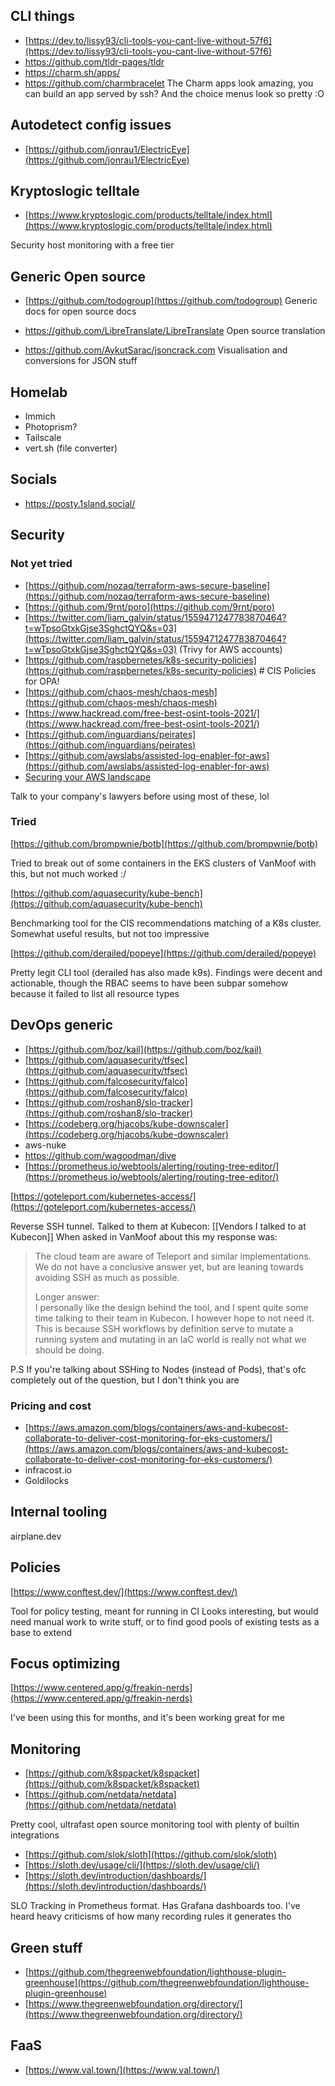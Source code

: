 ## CLI things
* [https://dev.to/lissy93/cli-tools-you-cant-live-without-57f6](https://dev.to/lissy93/cli-tools-you-cant-live-without-57f6)
* https://github.com/tldr-pages/tldr
* https://charm.sh/apps/
* https://github.com/charmbracelet
The Charm apps look amazing, you can build an app served by ssh? And the choice menus look so pretty :O

## Autodetect config issues
* [https://github.com/jonrau1/ElectricEye](https://github.com/jonrau1/ElectricEye)

## Kryptoslogic telltale
* [https://www.kryptoslogic.com/products/telltale/index.html](https://www.kryptoslogic.com/products/telltale/index.html)

Security host monitoring with a free tier

## Generic Open source
* [https://github.com/todogroup](https://github.com/todogroup)
Generic docs for open source docs

* https://github.com/LibreTranslate/LibreTranslate
Open source translation

* https://github.com/AykutSarac/jsoncrack.com
Visualisation and conversions for JSON stuff

## Homelab
* Immich
* Photoprism?
* Tailscale
* vert.sh (file converter)

## Socials
* https://posty.1sland.social/

## Security
### Not yet tried
* [https://github.com/nozaq/terraform-aws-secure-baseline](https://github.com/nozaq/terraform-aws-secure-baseline)
* [https://github.com/9rnt/poro](https://github.com/9rnt/poro)
* [https://twitter.com/liam_galvin/status/1559471247783870464?t=wTpsoGtxkGjse3SghctQYQ&s=03](https://twitter.com/liam_galvin/status/1559471247783870464?t=wTpsoGtxkGjse3SghctQYQ&s=03) (Trivy for AWS accounts)
* [https://github.com/raspbernetes/k8s-security-policies](https://github.com/raspbernetes/k8s-security-policies) # CIS Policies for OPA!
* [https://github.com/chaos-mesh/chaos-mesh](https://github.com/chaos-mesh/chaos-mesh)
* [https://www.hackread.com/free-best-osint-tools-2021/](https://www.hackread.com/free-best-osint-tools-2021/)
* [https://github.com/inguardians/peirates](https://github.com/inguardians/peirates)
* [https://github.com/awslabs/assisted-log-enabler-for-aws](https://github.com/awslabs/assisted-log-enabler-for-aws)
* [Securing your AWS landscape](https://www.chrisfarris.com/post/aws-ir)

Talk to your company's lawyers before using most of these, lol

### Tried

[https://github.com/brompwnie/botb](https://github.com/brompwnie/botb)

Tried to break out of some containers in the EKS clusters of VanMoof with this, but not much worked :/ 

[https://github.com/aquasecurity/kube-bench](https://github.com/aquasecurity/kube-bench)

Benchmarking tool for the CIS recommendations matching of a K8s cluster.
Somewhat useful results, but not too impressive

[https://github.com/derailed/popeye](https://github.com/derailed/popeye)

Pretty legit CLI tool (derailed has also made k9s). Findings were decent and actionable, though the RBAC seems to have been subpar somehow because it failed to list all resource types

## DevOps generic

* [https://github.com/boz/kail](https://github.com/boz/kail)
* [https://github.com/aquasecurity/tfsec](https://github.com/aquasecurity/tfsec)
* [https://github.com/falcosecurity/falco](https://github.com/falcosecurity/falco)
* [https://github.com/roshan8/slo-tracker](https://github.com/roshan8/slo-tracker)
* [https://codeberg.org/hjacobs/kube-downscaler](https://codeberg.org/hjacobs/kube-downscaler)
* aws-nuke
* https://github.com/wagoodman/dive
* [https://prometheus.io/webtools/alerting/routing-tree-editor/](https://prometheus.io/webtools/alerting/routing-tree-editor/)


[https://goteleport.com/kubernetes-access/](https://goteleport.com/kubernetes-access/)  

Reverse SSH tunnel. Talked to them at Kubecon:  [[Vendors I talked to at Kubecon]]
When asked in VanMoof about this my response was:
> The cloud team are aware of Teleport and similar implementations. We do not have a conclusive answer yet, but are leaning towards avoiding SSH as much as possible.
> 
> Longer answer:  
I personally like the design behind the tool, and I spent quite some time talking to their team in Kubecon. I however hope to not need it. This is because SSH workflows by definition serve to mutate a running system and mutating in an IaC world is really not what we should be doing.
> 
P.S If you're talking about SSHing to Nodes (instead of Pods), that's ofc completely out of the question, but I don't think you are

### Pricing and cost
* [https://aws.amazon.com/blogs/containers/aws-and-kubecost-collaborate-to-deliver-cost-monitoring-for-eks-customers/](https://aws.amazon.com/blogs/containers/aws-and-kubecost-collaborate-to-deliver-cost-monitoring-for-eks-customers/)
* infracost.io
* Goldilocks

## Internal tooling
airplane.dev

## Policies

[https://www.conftest.dev/](https://www.conftest.dev/)

Tool for policy testing, meant for running in CI
Looks interesting, but would need manual work to write stuff,
or to find good pools of existing tests as a base to extend

## Focus optimizing
[https://www.centered.app/g/freakin-nerds](https://www.centered.app/g/freakin-nerds)

I've been using this for months, and it's been working great for me

## Monitoring
* [https://github.com/k8spacket/k8spacket](https://github.com/k8spacket/k8spacket)
* [https://github.com/netdata/netdata](https://github.com/netdata/netdata)

Pretty cool, ultrafast open source monitoring tool with plenty of builtin integrations

* [https://github.com/slok/sloth](https://github.com/slok/sloth)
* [https://sloth.dev/usage/cli/](https://sloth.dev/usage/cli/)
* [https://sloth.dev/introduction/dashboards/](https://sloth.dev/introduction/dashboards/)

SLO Tracking in Prometheus format. Has Grafana dashboards too. I've heard heavy criticisms of how many recording rules it generates tho

## Green stuff
* [https://github.com/thegreenwebfoundation/lighthouse-plugin-greenhouse](https://github.com/thegreenwebfoundation/lighthouse-plugin-greenhouse)
* [https://www.thegreenwebfoundation.org/directory/](https://www.thegreenwebfoundation.org/directory/)

## FaaS
* [https://www.val.town/](https://www.val.town/)
